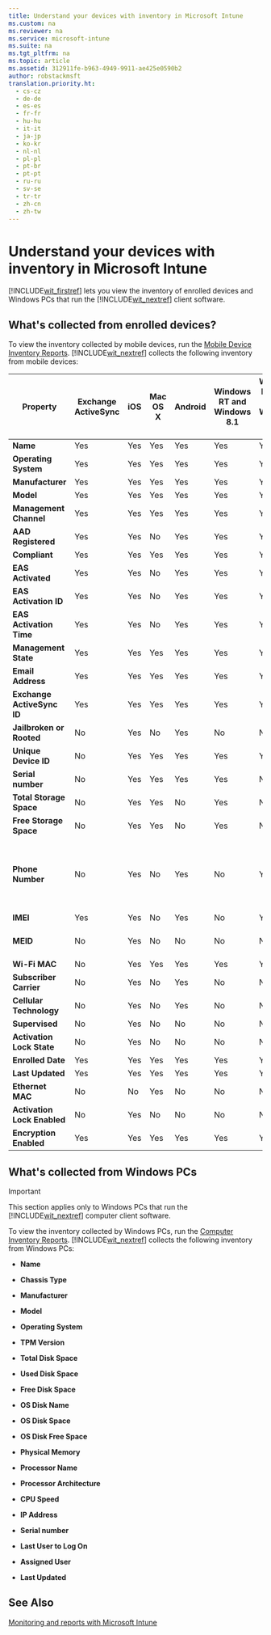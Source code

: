 ```yaml
---
title: Understand your devices with inventory in Microsoft Intune
ms.custom: na
ms.reviewer: na
ms.service: microsoft-intune
ms.suite: na
ms.tgt_pltfrm: na
ms.topic: article
ms.assetid: 312911fe-b963-4949-9911-ae425e0590b2
author: robstackmsft
translation.priority.ht: 
  - cs-cz
  - de-de
  - es-es
  - fr-fr
  - hu-hu
  - it-it
  - ja-jp
  - ko-kr
  - nl-nl
  - pl-pl
  - pt-br
  - pt-pt
  - ru-ru
  - sv-se
  - tr-tr
  - zh-cn
  - zh-tw
---
```

# Understand your devices with inventory in Microsoft Intune
[!INCLUDE[wit_firstref](../Token/wit_firstref_md.md)] lets you view the inventory of enrolled devices and Windows PCs that run the [!INCLUDE[wit_nextref](../Token/wit_nextref_md.md)] client software.

## What's collected from enrolled devices?
To view the inventory collected by mobile devices, run the [Mobile Device Inventory Reports](https://technet.microsoft.com/library/dn646977.aspx). [!INCLUDE[wit_nextref](../Token/wit_nextref_md.md)] collects the following inventory from mobile devices:

|Property|Exchange ActiveSync|iOS|Mac OS X|Android|Windows RT and Windows 8.1|Windows Phone 8 and Windows Phone 8.1|Windows 10|Notes|
|------------|-----------------------|-------|------------|-----------|------------------------------|-----------------------------------------|--------------|---------|
|**Name**|Yes|Yes|Yes|Yes|Yes|Yes|Yes||
|**Operating System**|Yes|Yes|Yes|Yes|Yes|Yes|Yes||
|**Manufacturer**|Yes|Yes|Yes|Yes|Yes|Yes|Yes||
|**Model**|Yes|Yes|Yes|Yes|Yes|Yes|Yes||
|**Management Channel**|Yes|Yes|Yes|Yes|Yes|Yes|Yes||
|**AAD Registered**|Yes|Yes|No|Yes|Yes|Yes|Yes||
|**Compliant**|Yes|Yes|Yes|Yes|Yes|Yes|Yes||
|**EAS Activated**|Yes|Yes|No|Yes|Yes|Yes|Yes||
|**EAS Activation ID**|Yes|Yes|No|Yes|Yes|Yes|Yes||
|**EAS Activation Time**|Yes|Yes|No|Yes|Yes|Yes|Yes||
|**Management State**|Yes|Yes|Yes|Yes|Yes|Yes|Yes||
|**Email Address**|Yes|Yes|Yes|Yes|Yes|Yes|Yes||
|**Exchange ActiveSync ID**|Yes|Yes|Yes|Yes|Yes|Yes|Yes||
|**Jailbroken or Rooted**|No|Yes|No|Yes|No|No|No||
|**Unique Device ID**|No|Yes|Yes|Yes|Yes|Yes|Yes||
|**Serial number**|No|Yes|Yes|Yes|Yes|No|Yes||
|**Total Storage Space**|No|Yes|Yes|No|Yes|No|Yes||
|**Free Storage Space**|No|Yes|Yes|No|Yes|No|Yes||
|**Phone Number**|No|Yes|No|Yes|No|Yes|No|Phone number is masked with &#42; except for the last 4 digits.|
|**IMEI**|Yes|Yes|No|Yes|No|Yes|No||
|**MEID**|No|Yes|No|No|No|No|No|Mobile Equipment Identifier|
|**Wi-Fi MAC**|No|Yes|Yes|Yes|Yes|Yes|Yes||
|**Subscriber Carrier**|No|Yes|No|Yes|No|No|No||
|**Cellular Technology**|No|Yes|No|Yes|No|No|No||
|**Supervised**|No|Yes|No|No|No|No|No||
|**Activation Lock State**|No|Yes|No|No|No|No|No||
|**Enrolled Date**|Yes|Yes|Yes|Yes|Yes|Yes|Yes||
|**Last Updated**|Yes|Yes|Yes|Yes|Yes|Yes|Yes||
|**Ethernet MAC**|No|No|Yes|No|No|No|No||
|**Activation Lock Enabled**|No|Yes|No|No|No|No|No||
|**Encryption Enabled**|Yes|Yes|Yes|Yes|Yes|Yes|Yes||

## What's collected from Windows PCs
> [!IMPORTANT]
> This section applies only to Windows PCs that run the [!INCLUDE[wit_nextref](../Token/wit_nextref_md.md)] computer client software.

To view the inventory collected by Windows PCs, run the [Computer Inventory Reports](https://technet.microsoft.com/library/dn646977.aspx). [!INCLUDE[wit_nextref](../Token/wit_nextref_md.md)] collects the following inventory from Windows PCs:

-   **Name**

-   **Chassis Type**

-   **Manufacturer**

-   **Model**

-   **Operating System**

-   **TPM Version**

-   **Total Disk Space**

-   **Used Disk Space**

-   **Free Disk Space**

-   **OS Disk Name**

-   **OS Disk Space**

-   **OS Disk Free Space**

-   **Physical Memory**

-   **Processor Name**

-   **Processor Architecture**

-   **CPU Speed**

-   **IP Address**

-   **Serial number**

-   **Last User to Log On**

-   **Assigned User**

-   **Last Updated**

## See Also
[Monitoring and reports with Microsoft Intune](../Topic/Monitoring-and-reports-with-Microsoft-Intune.md)

